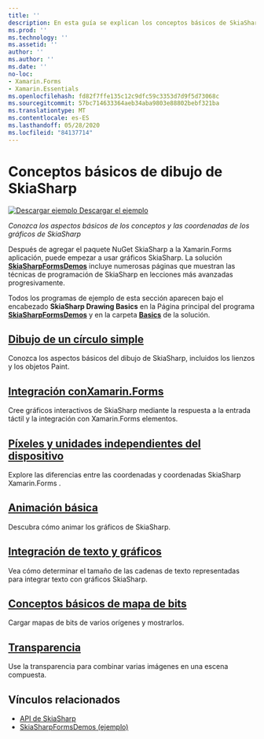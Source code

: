 ```yaml
---
title: ''
description: En esta guía se explican los conceptos básicos de SkiaSharp Graphics Concepts y coordinations in Xamarin.Forms Applications.
ms.prod: ''
ms.technology: ''
ms.assetid: ''
author: ''
ms.author: ''
ms.date: ''
no-loc:
- Xamarin.Forms
- Xamarin.Essentials
ms.openlocfilehash: fd82f7ffe135c12c9dfc59c3353d7d9f5d73068c
ms.sourcegitcommit: 57bc714633364aeb34aba9803e88802bebf321ba
ms.translationtype: MT
ms.contentlocale: es-ES
ms.lasthandoff: 05/28/2020
ms.locfileid: "84137714"
---
```

# <a name="skiasharp-drawing-basics"></a>Conceptos básicos de dibujo de SkiaSharp

[![Descargar ejemplo](~/media/shared/download.png) Descargar el ejemplo](https://docs.microsoft.com/samples/xamarin/xamarin-forms-samples/skiasharpforms-demos)

_Conozca los aspectos básicos de los conceptos y las coordenadas de los gráficos de SkiaSharp_

Después de agregar el paquete NuGet SkiaSharp a la Xamarin.Forms aplicación, puede empezar a usar gráficos SkiaSharp. La solución [**SkiaSharpFormsDemos**](https://docs.microsoft.com/samples/xamarin/xamarin-forms-samples/skiasharpforms-demos) incluye numerosas páginas que muestran las técnicas de programación de SkiaSharp en lecciones más avanzadas progresivamente.

Todos los programas de ejemplo de esta sección aparecen bajo el encabezado **SkiaSharp Drawing Basics** en la Página principal del programa [**SkiaSharpFormsDemos**](https://docs.microsoft.com/samples/xamarin/xamarin-forms-samples/skiasharpforms-demos) y en la carpeta [**Basics**](https://github.com/xamarin/xamarin-forms-samples/tree/master/SkiaSharpForms/Demos/Demos/SkiaSharpFormsDemos/Basics) de la solución.

## <a name="drawing-a-simple-circle"></a>[Dibujo de un círculo simple](circle.md)

Conozca los aspectos básicos del dibujo de SkiaSharp, incluidos los lienzos y los objetos Paint.

## <a name="integrating-with-xamarinformsintegrationmd"></a>[Integración conXamarin.Forms](integration.md)

Cree gráficos interactivos de SkiaSharp mediante la respuesta a la entrada táctil y la integración con Xamarin.Forms elementos.

## <a name="pixels-and-device-independent-units"></a>[Píxeles y unidades independientes del dispositivo](pixels.md)

Explore las diferencias entre las coordenadas y coordenadas SkiaSharp Xamarin.Forms .

## <a name="basic-animation"></a>[Animación básica](animation.md)

Descubra cómo animar los gráficos de SkiaSharp.

## <a name="integrating-text-and-graphics"></a>[Integración de texto y gráficos](text.md)

Vea cómo determinar el tamaño de las cadenas de texto representadas para integrar texto con gráficos SkiaSharp.

## <a name="bitmap-basics"></a>[Conceptos básicos de mapa de bits](bitmaps.md)

Cargar mapas de bits de varios orígenes y mostrarlos.

## <a name="transparency"></a>[Transparencia](transparency.md)

Use la transparencia para combinar varias imágenes en una escena compuesta.

## <a name="related-links"></a>Vínculos relacionados

- [API de SkiaSharp](https://docs.microsoft.com/dotnet/api/skiasharp)
- [SkiaSharpFormsDemos (ejemplo)](https://docs.microsoft.com/samples/xamarin/xamarin-forms-samples/skiasharpforms-demos)
